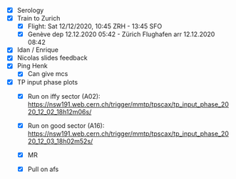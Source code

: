 - [x] Serology
- [x] Train to Zurich
  - [x] Flight: Sat 12/12/2020, 10:45 ZRH - 13:45 SFO
  - [x] Genève dep 12.12.2020 05:42 - Zürich Flughafen arr 12.12.2020 08:42
- [x] Idan / Enrique
- [x] Nicolas slides feedback
- [x] Ping Henk
  - [x] Can give mcs
- [x] TP input phase plots
  - [x] Run on iffy sector (A02): https://nsw191.web.cern.ch/trigger/mmtp/tpscax/tp_input_phase_2020_12_02_18h12m06s/
  - [x] Run on good sector (A16): https://nsw191.web.cern.ch/trigger/mmtp/tpscax/tp_input_phase_2020_12_03_18h02m52s/
  - [x] MR
  - [x] Pull on afs
  
